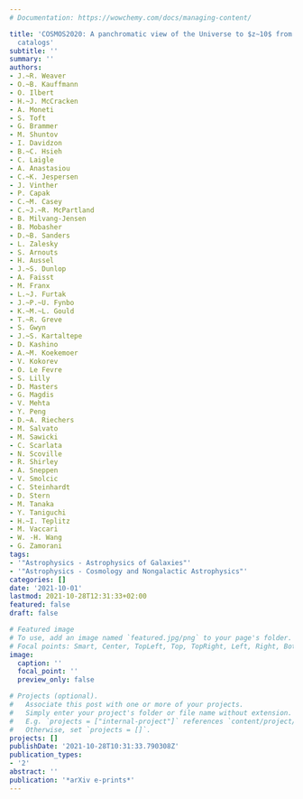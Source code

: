 ```yaml
---
# Documentation: https://wowchemy.com/docs/managing-content/

title: 'COSMOS2020: A panchromatic view of the Universe to $z∼10$ from two complementary
  catalogs'
subtitle: ''
summary: ''
authors:
- J.~R. Weaver
- O.~B. Kauffmann
- O. Ilbert
- H.~J. McCracken
- A. Moneti
- S. Toft
- G. Brammer
- M. Shuntov
- I. Davidzon
- B.~C. Hsieh
- C. Laigle
- A. Anastasiou
- C.~K. Jespersen
- J. Vinther
- P. Capak
- C.~M. Casey
- C.~J.~R. McPartland
- B. Milvang-Jensen
- B. Mobasher
- D.~B. Sanders
- L. Zalesky
- S. Arnouts
- H. Aussel
- J.~S. Dunlop
- A. Faisst
- M. Franx
- L.~J. Furtak
- J.~P.~U. Fynbo
- K.~M.~L. Gould
- T.~R. Greve
- S. Gwyn
- J.~S. Kartaltepe
- D. Kashino
- A.~M. Koekemoer
- V. Kokorev
- O. Le Fevre
- S. Lilly
- D. Masters
- G. Magdis
- V. Mehta
- Y. Peng
- D.~A. Riechers
- M. Salvato
- M. Sawicki
- C. Scarlata
- N. Scoville
- R. Shirley
- A. Sneppen
- V. Smolcic
- C. Steinhardt
- D. Stern
- M. Tanaka
- Y. Taniguchi
- H.~I. Teplitz
- M. Vaccari
- W. -H. Wang
- G. Zamorani
tags:
- '"Astrophysics - Astrophysics of Galaxies"'
- '"Astrophysics - Cosmology and Nongalactic Astrophysics"'
categories: []
date: '2021-10-01'
lastmod: 2021-10-28T12:31:33+02:00
featured: false
draft: false

# Featured image
# To use, add an image named `featured.jpg/png` to your page's folder.
# Focal points: Smart, Center, TopLeft, Top, TopRight, Left, Right, BottomLeft, Bottom, BottomRight.
image:
  caption: ''
  focal_point: ''
  preview_only: false

# Projects (optional).
#   Associate this post with one or more of your projects.
#   Simply enter your project's folder or file name without extension.
#   E.g. `projects = ["internal-project"]` references `content/project/deep-learning/index.md`.
#   Otherwise, set `projects = []`.
projects: []
publishDate: '2021-10-28T10:31:33.790308Z'
publication_types:
- '2'
abstract: ''
publication: '*arXiv e-prints*'
---
```

